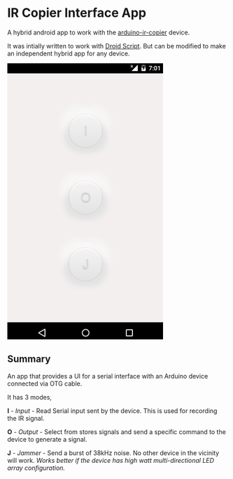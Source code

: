 # IR Copier Interface App

A hybrid android app to work with the [arduino-ir-copier](https://github.com/ssp5zone/arduino-ir-copier) device.

It was intially written to work with [Droid Script](http://droidscript.org/). But can be modified to make an independent hybrid app for any device.

![](/docs/demo.gif)

## Summary

An app that provides a UI for a serial interface with an Arduino device connected via OTG cable.

It has 3 modes,

**I** - _Input_ - Read Serial input sent by the device. This is used for recording the IR signal.

**O** - _Output_ - Select from stores signals and send a specific command to the device to generate a signal.

**J** - _Jammer_ - Send a burst of 38kHz noise. No other device in the vicinity will work. _Works better if the device has high watt multi-directional LED array configuration._
